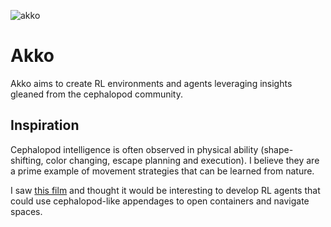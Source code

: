 ![akko](https://github.com/SioKCronin/akko/blob/master/media/akko.jpg)

# Akko

Akko aims to create RL environments and agents leveraging insights gleaned from the cephalopod community. 

## Inspiration

Cephalopod intelligence is often observed in physical ability (shape-shifting, color changing, escape planning and execution). I believe they are a prime example of movement strategies that can be learned from nature. 

I saw [this film](https://www.youtube.com/watch?v=Z0iUlWnon9Y) and thought it would be interesting to develop RL agents that could use cephalopod-like appendages to open containers and navigate spaces. 
